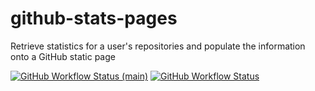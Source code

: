 # github-stats-pages
Retrieve statistics for a user's repositories and populate the information onto a GitHub static page

[![GitHub Workflow Status (main)](https://img.shields.io/github/workflow/status/astrochun/github-stats-pages/Python%20package/main?color=blue&label=build%20%28main%29&logo=github)](https://github.com/astrochun/github-stats-pages/actions?query=workflow%3A%22Python+package%22+branch%3Amain)
[![GitHub Workflow Status](https://img.shields.io/github/workflow/status/astrochun/github-stats-pages/Python%20package?color=blue&label=build%20%28latest%29&logo=github)](https://github.com/astrochun/github-stats-pages/actions?query=workflow%3A%22Python+package%22)
